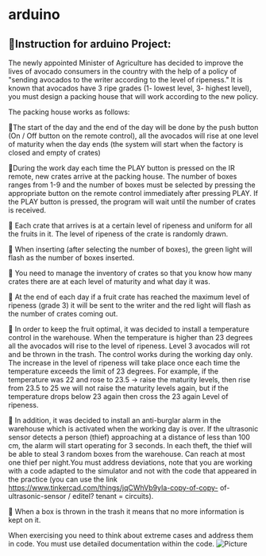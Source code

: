 # arduino
 
## 🔴Instruction for arduino Project:<br>
The newly appointed Minister of Agriculture has decided to improve the lives of avocado consumers in the country with the help of a policy of "sending avocados to the writer according to the level of ripeness."
It is known that avocados have 3 ripe grades (1- lowest level, 3- highest level), you must design a packing house that will work according to the new policy.

The packing house works as follows:

🔹The start of the day and the end of the day will be done by the push button (On / Off button on the remote control), all the avocados will rise at one level of maturity when the day ends (the system will start when the factory is closed and empty of crates)

🔹During the work day each time the PLAY button is pressed on the IR remote, new crates arrive at the packing house. The number of boxes ranges from 1-9 and the number of boxes must be selected by pressing the appropriate button on the remote control immediately after pressing PLAY. If the PLAY button is pressed, the program will wait until the number of crates is received.

🔹 Each crate that arrives is at a certain level of ripeness and uniform for all the fruits in it. The level of ripeness of the crate is randomly drawn.

🔹 When inserting (after selecting the number of boxes), the green light will flash as the number of boxes inserted.

🔹 You need to manage the inventory of crates so that you know how many crates there are at each level of maturity and what day it was.

🔹 At the end of each day if a fruit crate has reached the maximum level of ripeness (grade 3) it will be sent to the writer and the red light will flash as the number of crates coming out.

🔹 In order to keep the fruit optimal, it was decided to install a temperature control in the warehouse. When the temperature is higher than 23 degrees all the avocados will rise to the level of ripeness. Level 3 avocados will rot and be thrown in the trash. The control works during the working day only. The increase in the level of ripeness will take place once each time the temperature exceeds the limit of 23 degrees. For example, if the temperature was 22 and rose to 23.5 -> raise the maturity levels, then rise from 23.5 to 25 we will not raise the maturity levels again, but if the temperature drops below 23 again then cross the 23 again Level of ripeness.

🔹 In addition, it was decided to install an anti-burglar alarm in the warehouse which is activated when the working day is over. If the ultrasonic sensor detects a person (thief) approaching at a distance of less than 100 cm, the alarm will start operating for 3 seconds. In each theft, the thief will be able to steal 3 random boxes from the warehouse. Can reach at most one thief per night.You must address deviations, note that you are working with a code adapted to the simulator and not with the code that appeared in the practice (you can use the link https://www.tinkercad.com/things/jqCWhVb9yIa-copy-of-copy- of-ultrasonic-sensor / editel? tenant = circuits).

🔹 When a box is thrown in the trash it means that no more information is kept on it.

When exercising you need to think about extreme cases and address them in code. You must use detailed documentation within the code.
![Picture](https://user-images.githubusercontent.com/94222074/150573977-46b2483f-d107-4554-9c81-623e4029255f.jpg)
